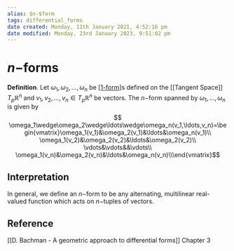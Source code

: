 ```yaml
---
alias: $n-$form
tags: differential_forms
date created: Monday, 11th January 2021, 4:52:16 pm
date modified: Monday, 23rd January 2023, 9:51:02 pm
---
```

# $n-$forms

**Definition**. Let $\omega_1,\omega_2,\ldots,\omega_n$ be [[1-form]]s defined on the [[Tangent Space]] $T_p\mathbb{R}^n$ and $v_1,v_2,\ldots,v_n\in T_p\mathbb{R}^n$ be vectors. The $n-$form spanned by $\omega_1,\ldots,\omega_n$ is given by
$$ \omega_1\wedge\omega_2\wedge\ldots\wedge\omega_n(v_1,\ldots,v_n)=\begin{vmatrix}\omega_1(v_1)&\omega_2(v_1)&\ldots&\omega_n(v_1)\\
\omega_1(v_2)&\omega_2(v_2)&\ldots&\omega_2(v_2)\\
\vdots&\vdots&&\vdots\\
\omega_1(v_n)&\omega_2(v_n)&\ldots&\omega_n(v_n)\\\end{vmatrix}$$

## Interpretation

 In general, we define an $n-$form to be any alternating, multilinear real-valued function which acts on $n-$tuples of vectors.

## Reference

[[D. Bachman - A geometric approach to differential forms]] Chapter 3

[//begin]: # "Autogenerated link references for markdown compatibility"
[1-form]: 1-form "1-form"
[//end]: # "Autogenerated link references"